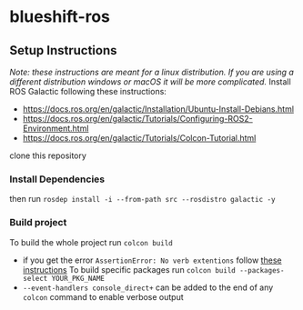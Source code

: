 # blueshift-ros
## Setup Instructions
_Note: these instructions are meant for a linux distribution. If you are using a different distribution windows or macOS it will be more complicated._
Install ROS Galactic following these instructions:
- https://docs.ros.org/en/galactic/Installation/Ubuntu-Install-Debians.html
- https://docs.ros.org/en/galactic/Tutorials/Configuring-ROS2-Environment.html
- https://docs.ros.org/en/galactic/Tutorials/Colcon-Tutorial.html

clone this repository

### Install Dependencies
then run `rosdep install -i --from-path src --rosdistro galactic -y`

### Build project
To build the whole project run `colcon build`
- if you get the error `AssertionError: No verb extentions` follow [these instructions](https://github.com/aws-robotics/aws-iot-bridge-example/issues/2#issuecomment-810040837)
To build specific packages run `colcon build --packages-select YOUR_PKG_NAME`
- `--event-handlers console_direct+` can be added to the end of any `colcon` command to enable verbose output